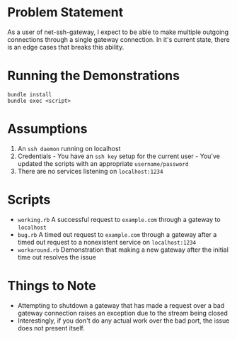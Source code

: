 # Problem Statement

As a user of net-ssh-gateway, I expect to be able to make multiple outgoing
connections through a single gateway connection. In it's current state, there
is an edge cases that breaks this ability.

# Running the Demonstrations
```
bundle install
bundle exec <script>
```

# Assumptions
  1. An `ssh daemon` running on localhost
  2. Credentials
    - You have an `ssh key` setup for the current user
    - You've updated the scripts with an appropriate `username/password`
  3. There are no services listening on `localhost:1234`

# Scripts

  - `working.rb` A successful request to `example.com` through a gateway to `localhost`
  - `bug.rb` A timed out request to `example.com` through a gateway after a timed out request to a nonexistent service on `localhost:1234`
  - `workaround.rb` Demonstration that making a new gateway after the initial time out resolves the issue

# Things to Note
  - Attempting to shutdown a gateway that has made a request over a bad gateway connection raises an exception due to the stream being closed
  - Interestingly, if you don't do any actual work over the bad port, the issue does not present itself.
